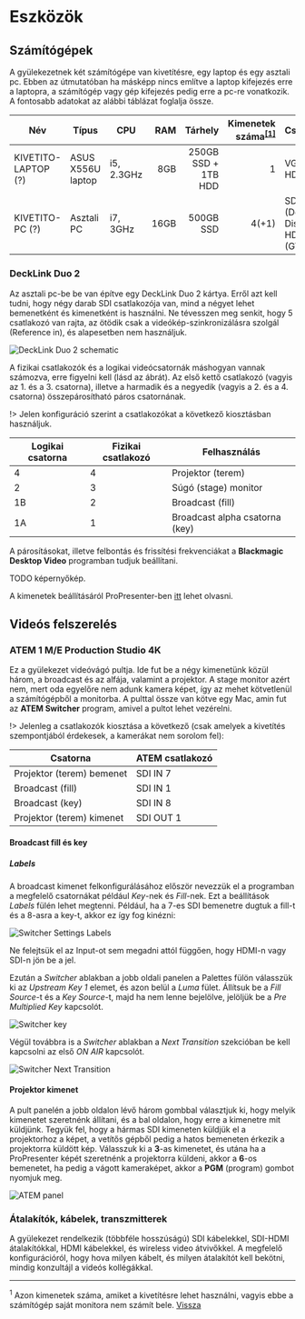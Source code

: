 # Eszközök

## Számítógépek

A gyülekezetnek két számítógépe van kivetítésre, egy laptop és egy asztali pc. Ebben az útmutatóban ha másképp nincs említve a laptop kifejezés erre a laptopra, a számítógép vagy gép kifejezés pedig erre a pc-re vonatkozik. A fontosabb adatokat az alábbi táblázat foglalja össze.

| Név                 | Típus             | CPU        |  RAM |             Tárhely | Kimenetek száma<sup id="fb-outputs">[\[1\]](#f-outputs)</sup> | Csatlakozók                                               |
| ------------------- | ----------------- | ---------- | ---: | ------------------: | ------------------------------------------------------------: | --------------------------------------------------------- |
| KIVETITO-LAPTOP (?) | ASUS X556U laptop | i5, 2.3GHz |  8GB | 250GB SSD + 1TB HDD |                                                             1 | VGA vagy HDMI                                             |
| KIVETITO-PC (?)     | Asztali PC        | i7, 3GHz   | 16GB |           500GB SSD |                                                         4(+1) | SDIx4 (DeckLink);<br/>DisplayPort, HDMI, DVI-I (GTX 1650) |

### DeckLink Duo 2

Az asztali pc-be be van építve egy DeckLink Duo 2 kártya. Erről azt kell tudni, hogy négy darab SDI csatlakozója van, mind a négyet lehet bemenetként és kimenetként is használni. Ne tévesszen meg senkit, hogy 5 csatlakozó van rajta, az ötödik csak a videókép-szinkronizálásra szolgál (Reference in), és alapesetben nem használjuk.

![DeckLink Duo 2 schematic](images/decklink_duo_2.svg "A DeckLink Duo 2 csatlakzói")

A fizikai csatlakozók és a logikai videócsatornák máshogyan vannak számozva, erre figyelni kell (lásd az ábrát). Az első kettő csatlakozó (vagyis az 1. és a 3. csatorna), illetve a harmadik és a negyedik (vagyis a 2. és a 4. csatorna) összepárosítható páros csatornának.

!> Jelen konfiguráció szerint a csatlakozókat a következő kiosztásban használjuk.

| Logikai csatorna | Fizikai csatlakozó | Felhasználás                   |
| ---------------- | ------------------ | ------------------------------ |
| 4                | 4                  | Projektor (terem)              |
| 2                | 3                  | Súgó (stage) monitor           |
| 1B               | 2                  | Broadcast (fill)               |
| 1A               | 1                  | Broadcast alpha csatorna (key) |

A párosításokat, illetve felbontás és frissítési frekvenciákat a **Blackmagic Desktop Video** programban tudjuk beállítani.

TODO képernyőkép.

A kimenetek beállításáról ProPresenter-ben [itt](#TODO) lehet olvasni.

## Videós felszerelés

### ATEM 1 M/E Production Studio 4K

Ez a gyülekezet videóvágó pultja. Ide fut be a négy kimenetünk közül három, a broadcast és az alfája, valamint a projektor. A stage monitor azért nem, mert oda egyelőre nem adunk kamera képet, így az mehet kötvetlenül a számítógépből a monitorba. A pulttal össze van kötve egy Mac, amin fut az **ATEM Switcher** program, amivel a pultot lehet vezérelni.

!> Jelenleg a csatlakozók kiosztása a következő (csak amelyek a kivetítés szempontjából érdekesek, a kamerákat nem sorolom fel):

| Csatorna                  | ATEM csatlakozó |
| ------------------------- | --------------- |
| Projektor (terem) bemenet | SDI IN 7        |
| Broadcast (fill)          | SDI IN 1        |
| Broadcast (key)           | SDI IN 8        |
| Projektor (terem) kimenet | SDI OUT 1       |

#### Broadcast fill és key

##### Labels

A broadcast kimenet felkonfigurálásához először nevezzük el a programban a megfelelő csatornákat például _Key_-nek és _Fill_-nek. Ezt a beállítások _Labels_ fülén lehet megtenni. Például, ha a 7-es SDI bemenetre dugtuk a fill-t és a 8-asra a key-t, akkor ez így fog kinézni:

![Switcher Settings Labels](images/switcher_settings_labels.png)

Ne felejtsük el az Input-ot sem megadni attól függően, hogy HDMI-n vagy SDI-n jön be a jel.

Ezután a _Switcher_ ablakban a jobb oldali panelen a Palettes fülön válasszük ki az _Upstream Key 1_ elemet, és azon belül a _Luma_ fület. Állítsuk be a _Fill Source_-t és a _Key Source_-t, majd ha nem lenne bejelölve, jelöljük be a _Pre Multiplied Key_ kapcsolót.

![Switcher key](images/switcher_key.png)

Végül továbbra is a _Switcher_ ablakban a _Next Transition_ szekcióban be kell kapcsolni az első _ON AIR_ kapcsolót.

![Switcher Next Transition](images/switcher_next_transition.png)

#### Projektor kimenet

A pult panelén a jobb oldalon lévő három gombbal választjuk ki, hogy melyik kimenetet szeretnénk állítani, és a bal oldalon, hogy erre a kimenetre mit küldjünk. Tegyük fel, hogy a hármas SDI kimeneten küldjük el a projektorhoz a képet, a vetítős gépből pedig a hatos bemeneten érkezik a projektorra küldött kép. Válasszuk ki a **3**-as kimenetet, és utána ha a ProPresenter képét szeretnénk a projektorra küldeni, akkor a **6**-os bemenetet, ha pedig a vágott kameraképet, akkor a **PGM** (program) gombot nyomjuk meg.

![ATEM panel](images/atem_panel.png)

### Átalakítók, kábelek, transzmitterek

A gyülekezet rendelkezik (többféle hosszúságú) SDI kábelekkel, SDI-HDMI átalakítókkal, HDMI kábelekkel, és wireless video átvivőkkel. A megfelelő konfigurációról, hogy hova milyen kábelt, és milyen átalakítót kell bekötni, mindig konzultájl a videós kollégákkal.

---

<sup id="f-outputs">1</sup> Azon kimenetek száma, amiket a kivetítésre lehet használni, vagyis ebbe a számítógép saját monitora nem számít bele. [Vissza](#fb-outputs)
